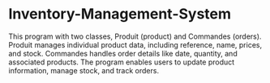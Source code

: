 # Inventory-Management-System
This program with two classes, Produit (product) and Commandes (orders). Produit manages individual product data, including reference, name, prices, and stock. Commandes handles order details like date, quantity, and associated products. The program enables users to update product information, manage stock, and track orders.
